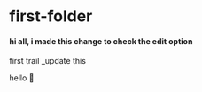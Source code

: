 # first-folder
#### hi all, i made this change to check the edit option
first trail 
_update this


hello
:atm:
